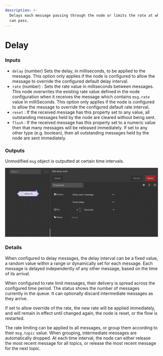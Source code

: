 ```yaml
---
description: >-
  Delays each message passing through the node or limits the rate at which they
  can pass.
---
```


# Delay

### Inputs

* `delay` (number) Sets the delay, in milliseconds, to be applied to the message. This option only applies if the node is configured to allow the message to override the configured default delay interval.
* `rate` (number) : Sets the rate value in milliseconds between messages. This node overwrites the existing rate value defined in the node configuration when it receives the message which contains `msg.rate` value in milliSeconds. This option only applies if the node is configured to allow the message to override the configured default rate interval.
* `reset` : If the received message has this property set to any value, all outstanding messages held by the node are cleared without being sent.
* `flush` : If the received message has this property set to a numeric value then that many messages will be released immediately. If set to any other type (e.g. boolean), then all outstanding messages held by the node are sent immediately.

### Outputs

Unmodified `msg` object is outputted at certain time intervals.

![](<../../../.gitbook/assets/image (26).png>)

### Details

When configured to delay messages, the delay interval can be a fixed value, a random value within a range or dynamically set for each message. Each message is delayed independently of any other message, based on the time of its arrival.

When configured to rate limit messages, their delivery is spread across the configured time period. The status shows the number of messages currently in the queue. It can optionally discard intermediate messages as they arrive.

If set to allow override of the rate, the new rate will be applied immediately, and will remain in effect until changed again, the node is reset, or the flow is restarted.

The rate limiting can be applied to all messages, or group them according to their `msg.topic` value. When grouping, intermediate messages are automatically dropped. At each time interval, the node can either release the most recent message for all topics, or release the most recent message for the next topic.
